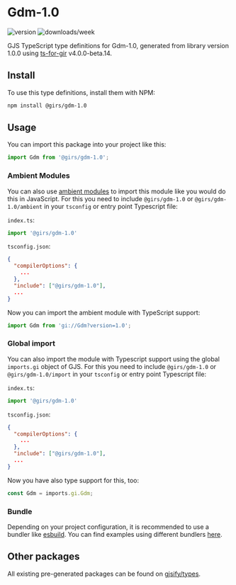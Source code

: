 
# Gdm-1.0

![version](https://img.shields.io/npm/v/@girs/gdm-1.0)
![downloads/week](https://img.shields.io/npm/dw/@girs/gdm-1.0)


GJS TypeScript type definitions for Gdm-1.0, generated from library version 1.0.0 using [ts-for-gir](https://github.com/gjsify/ts-for-gir) v4.0.0-beta.14.


## Install

To use this type definitions, install them with NPM:
```bash
npm install @girs/gdm-1.0
```

## Usage

You can import this package into your project like this:
```ts
import Gdm from '@girs/gdm-1.0';
```

### Ambient Modules

You can also use [ambient modules](https://github.com/gjsify/ts-for-gir/tree/main/packages/cli#ambient-modules) to import this module like you would do this in JavaScript.
For this you need to include `@girs/gdm-1.0` or `@girs/gdm-1.0/ambient` in your `tsconfig` or entry point Typescript file:

`index.ts`:
```ts
import '@girs/gdm-1.0'
```

`tsconfig.json`:
```json
{
  "compilerOptions": {
    ...
  },
  "include": ["@girs/gdm-1.0"],
  ...
}
```

Now you can import the ambient module with TypeScript support: 

```ts
import Gdm from 'gi://Gdm?version=1.0';
```

### Global import

You can also import the module with Typescript support using the global `imports.gi` object of GJS.
For this you need to include `@girs/gdm-1.0` or `@girs/gdm-1.0/import` in your `tsconfig` or entry point Typescript file:

`index.ts`:
```ts
import '@girs/gdm-1.0'
```

`tsconfig.json`:
```json
{
  "compilerOptions": {
    ...
  },
  "include": ["@girs/gdm-1.0"],
  ...
}
```

Now you have also type support for this, too:

```ts
const Gdm = imports.gi.Gdm;
```

### Bundle

Depending on your project configuration, it is recommended to use a bundler like [esbuild](https://esbuild.github.io/). You can find examples using different bundlers [here](https://github.com/gjsify/ts-for-gir/tree/main/examples).

## Other packages

All existing pre-generated packages can be found on [gjsify/types](https://github.com/gjsify/types).

